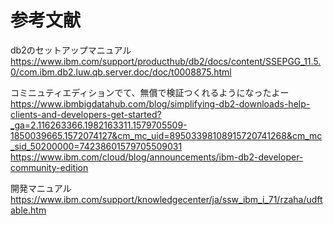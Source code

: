 # 参考文献

db2のセットアップマニュアル
https://www.ibm.com/support/producthub/db2/docs/content/SSEPGG_11.5.0/com.ibm.db2.luw.qb.server.doc/doc/t0008875.html </br>


コミニュティエディションでて、無償で検証つくれるようになったよー
https://www.ibmbigdatahub.com/blog/simplifying-db2-downloads-help-clients-and-developers-get-started?_ga=2.116263366.1982163311.1579705509-1850039665.1572074127&cm_mc_uid=89503398108915720741268&cm_mc_sid_50200000=74238601579705509031 </br>
https://www.ibm.com/cloud/blog/announcements/ibm-db2-developer-community-edition</br>

開発マニュアル
https://www.ibm.com/support/knowledgecenter/ja/ssw_ibm_i_71/rzaha/udftable.htm </br>
